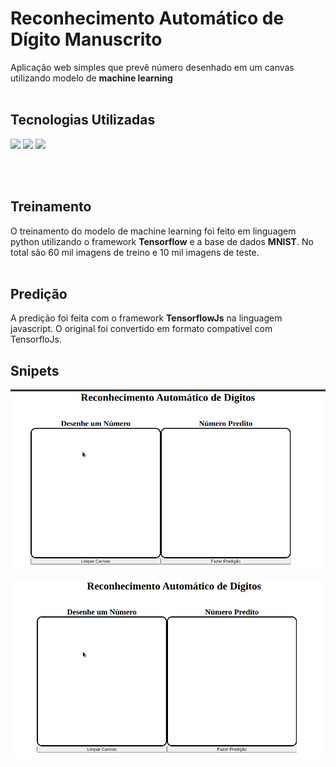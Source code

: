 # Reconhecimento Automático de Dígito Manuscrito
Aplicação web simples que prevê número desenhado em um canvas utilizando modelo de **machine learning**
<br>
<br>

## Tecnologias Utilizadas
<p>
  <img src="https://cdn.jsdelivr.net/gh/devicons/devicon/icons/python/python-original-wordmark.svg" height="60px"/> 
  <img src="https://cdn.jsdelivr.net/gh/devicons/devicon/icons/javascript/javascript-original.svg" height="60px"/> 
  <img src="https://cdn.jsdelivr.net/gh/devicons/devicon/icons/tensorflow/tensorflow-original.svg" height="60"/>
</p>
<br>
<br>

## Treinamento
O treinamento do modelo de machine learning foi feito em linguagem python utilizando o framework **Tensorflow** e a base de dados **MNIST**. No total são 60 mil imagens de treino e 10 mil imagens de teste.
<br>
<br>

## Predição
A predição foi feita com o framework **TensorflowJs** na linguagem javascript. O original foi convertido em formato compatível com TensorfloJs.

## Snipets

<img src="./gifs/cinco_pred.gif">
<br>
<br>
<img src="./gifs/dois_pred.gif">